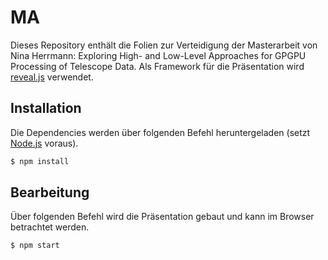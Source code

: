 # MA 

Dieses Repository enthält die Folien zur Verteidigung der Masterarbeit von Nina Herrmann: Exploring High- and Low-Level Approaches for GPGPU Processing of Telescope Data.
Als Framework für die Präsentation wird [reveal.js](https://github.com/hakimel/reveal.js) verwendet.

## Installation

Die Dependencies werden über folgenden Befehl heruntergeladen (setzt [Node.js](https://nodejs.org) voraus).

```sh
$ npm install
```

## Bearbeitung

Über folgenden Befehl wird die Präsentation gebaut und kann im Browser betrachtet werden.

```sh
$ npm start
```
